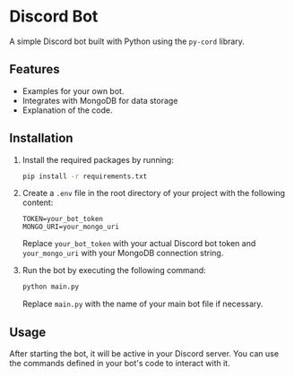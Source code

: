 # Discord Bot

A simple Discord bot built with Python using the `py-cord` library.

## Features

- Examples for your own bot.
- Integrates with MongoDB for data storage
- Explanation of the code.

## Installation

1. Install the required packages by running:
   ```bash
   pip install -r requirements.txt
   ```
2. Create a `.env` file in the root directory of your project with the following content:
   ```env
   TOKEN=your_bot_token
   MONGO_URI=your_mongo_uri
   ```
   Replace `your_bot_token` with your actual Discord bot token and `your_mongo_uri` with your MongoDB connection string.

3. Run the bot by executing the following command:
   ```bash
   python main.py
   ```
   Replace `main.py` with the name of your main bot file if necessary.

## Usage

After starting the bot, it will be active in your Discord server. You can use the commands defined in your bot's code to interact with it.

